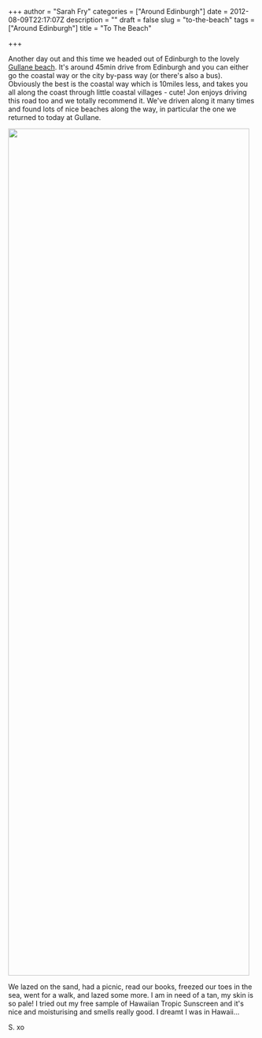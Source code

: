 +++
author = "Sarah Fry"
categories = ["Around Edinburgh"]
date = 2012-08-09T22:17:07Z
description = ""
draft = false
slug = "to-the-beach"
tags = ["Around Edinburgh"]
title = "To The Beach"

+++


Another day out and this time we headed out of Edinburgh to the lovely <a href="http://www.eastlothian.gov.uk/info/1504/walking_cycling_and_horse_riding/849/gullane_bents" target="_blank">Gullane beach</a>. It's around 45min drive from Edinburgh and you can either go the coastal way or the city by-pass way (or there's also a bus). Obviously the best is the coastal way which is 10miles less, and takes you all along the coast through little coastal villages - cute! Jon enjoys driving this road too and we totally recommend it. We've driven along it many times and found lots of nice beaches along the way, in particular the one we returned to today at Gullane.

<a href="https://yayfryday.com/images/2012/08/gullane.jpg"><img class="aligncenter size-full wp-image-1138" title="gullane" src="https://yayfryday.com/images/2012/08/gullane.jpg" alt="" width="490" height="1717" /></a>

We lazed on the sand, had a picnic, read our books, freezed our toes in the sea, went for a walk, and lazed some more. I am in need of a tan, my skin is so pale! I tried out my free sample of Hawaiian Tropic Sunscreen and it's nice and moisturising and smells really good. I dreamt I was in Hawaii...

S. xo

